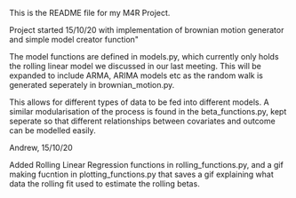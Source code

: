 This is the README file for my M4R Project.

Project started 15/10/20 with implementation of brownian motion generator and 
simple model creator function"

The model functions are defined in models.py, which currently only holds the 
rolling linear model we discussed in our last meeting. This will be expanded
to include ARMA, ARIMA models etc as the random walk is generated seperately in 
brownian_motion.py.

This allows for different types of data to be fed into different models. A similar 
modularisation of the process is found in the beta_functions.py, kept seperate 
so that different relationships between covariates and outcome can be modelled 
easily.

Andrew, 15/10/20


Added Rolling Linear Regression functions in rolling_functions.py, and a gif making
fucntion in plotting_functions.py that saves a gif explaining what data the rolling fit
used to estimate the rolling betas.